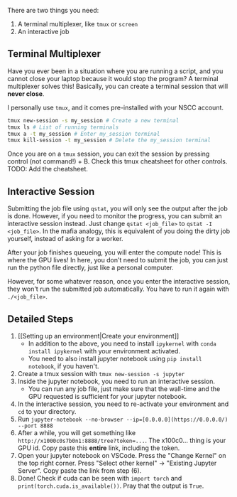 There are two things you need:
1. A terminal multiplexer, like `tmux` or `screen`
2. An interactive job
## Terminal Multiplexer
Have you ever been in a situation where you are running a script, and you cannot close your laptop because it would stop the program? A terminal multiplexer solves this! Basically, you can create a terminal session that will **never close**. 

I personally use `tmux`, and it comes pre-installed with your NSCC account.
```bash
tmux new-session -s my_session # Create a new terminal
tmux ls # List of running terminals
tmux a -t my_session # Enter my_session terminal
tmux kill-session -t my_session # Delete the my_session terminal
```
Once you are on a `tmux` session, you can exit the session by pressing control (not command!) + B. Check this tmux cheatsheet for other controls. TODO: Add the cheatsheet.
## Interactive Session
Submitting the job file using `qstat`, you will only see the output after the job is done. However, if you need to monitor the progress, you can submit an interactive session instead. Just change `qstat <job_file>` to `qstat -I <job_file>`. In the mafia analogy, this is equivalent of you doing the dirty job yourself, instead of asking for a worker.

After your job finishes queueing, you will enter the compute node! This is where the GPU lives! In here, you don't need to submit the job, you can just run the python file directly, just like a personal computer. 

However, for some whatever reason, once you enter the interactive session, they won't run the submitted job automatically. You have to run it again with `./<job_file>`.
## Detailed Steps
1. [[Setting up an environment|Create your environment]]
	- In addition to the above, you need to install `ipykernel` with `conda install ipykernel` with your environment activated.
	- You need to also install jupyter notebook using `pip install notebook`, if you haven't.
2. Create a tmux session with `tmux new-session -s jupyter`
3. Inside the jupyter notebook, you need to run an interactive session.
	- You can run any job file, just make sure that the wall-time and the GPU requested is sufficient for your jupyter notebook.
4. In the interactive session, you need to re-activate your environment and `cd` to your directory.
5. Run `jupyter-notebook --no-browser --ip=[0.0.0.0](https://0.0.0.0/) --port 8888`
6. After a while, you will get something like `http://x1000c0s7b0n1:8888/tree?token=...`. The x100c0... thing is your GPU id. Copy paste this **entire** link, including the token.
7. Open your jupyter notebook on VSCode. Press the "Change Kernel" on the top right corner. Press "Select other kernel" -> "Existing Jupyter Server". Copy paste the link from step (6).
8. Done! Check if cuda can be seen with `import torch` and `print(torch.cuda.is_available())`. Pray that the output is `True`.







